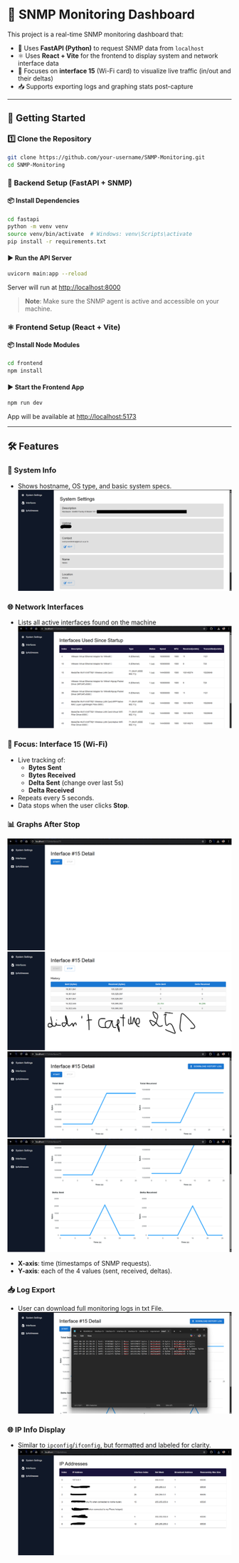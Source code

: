 # 📡 SNMP Monitoring Dashboard

This project is a real-time SNMP monitoring dashboard that:

- 🐍 Uses **FastAPI (Python)** to request SNMP data from `localhost`
- ⚛️ Uses **React + Vite** for the frontend to display system and network interface data
- 🎯 Focuses on **interface 15** (Wi-Fi card) to visualize live traffic (in/out and their deltas)
- 📥 Supports exporting logs and graphing stats post-capture

---

## 🚀 Getting Started

### 1️⃣ Clone the Repository

```bash
git clone https://github.com/your-username/SNMP-Monitoring.git
cd SNMP-Monitoring
```

### 🐍 Backend Setup (FastAPI + SNMP)

#### 📦 Install Dependencies

```bash
cd fastapi
python -m venv venv
source venv/bin/activate  # Windows: venv\Scripts\activate
pip install -r requirements.txt
```

#### ▶️ Run the API Server

```bash
uvicorn main:app --reload
```

Server will run at [http://localhost:8000](http://localhost:8000)

> **Note**: Make sure the SNMP agent is active and accessible on your machine.

### ⚛️ Frontend Setup (React + Vite)

#### 📦 Install Node Modules

```bash
cd frontend
npm install
```

#### ▶️ Start the Frontend App

```bash
npm run dev
```

App will be available at [http://localhost:5173](http://localhost:5173)



---

## 🛠️ Features

### 🔧 System Info

- Shows hostname, OS type, and basic system specs.
![](/screens/systemsettings.png)

### 🌐 Network Interfaces

- Lists all active interfaces found on the machine 
![](/screens/interfaces.png)

### 📶 Focus: Interface 15 (Wi-Fi)

- Live tracking of:
    - **Bytes Sent**
    - **Bytes Received**
    - **Delta Sent** (change over last 5s)
    - **Delta Received**
- Repeats every 5 seconds.
- Data stops when the user clicks **Stop**.

### 📊 Graphs After Stop
![](/screens/interfacedetail1.png)
![](/screens/interfacedetail2.png)
![](/screens/interfacedetail3.png)
![](/screens/interfacedetail4.png)

- **X-axis**: time (timestamps of SNMP requests).
- **Y-axis**: each of the 4 values (sent, received, deltas).

### 📥 Log Export

- User can download full monitoring logs in txt File.
![System Settings](/screens/interfacedetail5.png)

### 🌐 IP Info Display

- Similar to `ipconfig`/`ifconfig`, but formatted and labeled for clarity.
![System Settings](/screens/ipadresses.png)


